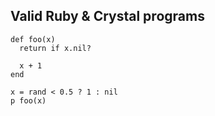 ## Valid Ruby & Crystal programs

```playground
def foo(x)
  return if x.nil?

  x + 1
end

x = rand < 0.5 ? 1 : nil
p foo(x)
```
